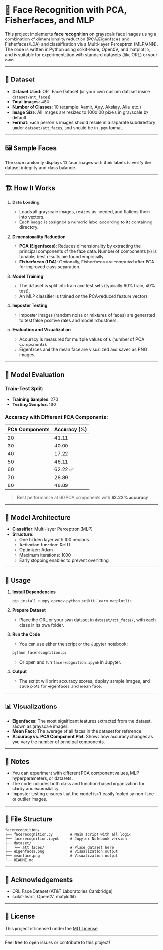 # 🧠 Face Recognition with PCA, Fisherfaces, and MLP

This project implements **face recognition** on grayscale face images using a combination of dimensionality reduction (PCA/Eigenfaces and Fisherfaces/LDA) and classification via a Multi-layer Perceptron (MLP/ANN). The code is written in Python using scikit-learn, OpenCV, and matplotlib, and is suitable for experimentation with standard datasets (like ORL) or your own.

---

## 📁 Dataset

- **Dataset Used**: ORL Face Dataset (or your own custom dataset inside `dataset/att_faces`)
- **Total Images**: 450
- **Number of Classes**: 10 (example: Aamir, Ajay, Akshay, Alia, etc.)
- **Image Size**: All images are resized to 100x100 pixels in grayscale by default.
- **Format**: Each person's images should reside in a separate subdirectory under `dataset/att_faces`, and should be in `.pgm` format.

---

## 🖼️ Sample Faces

The code randomly displays 10 face images with their labels to verify the dataset integrity and class balance.

---

## 🏗️ How It Works

1. **Data Loading**
   - Loads all grayscale images, resizes as needed, and flattens them into vectors.
   - Each image is assigned a numeric label according to its containing directory.

2. **Dimensionality Reduction**
   - **PCA (Eigenfaces)**: Reduces dimensionality by extracting the principal components of the face data. Number of components (`k`) is tunable; best results are found empirically.
   - **Fisherfaces (LDA)**: Optionally, Fisherfaces are computed after PCA for improved class separation.

3. **Model Training**
   - The dataset is split into train and test sets (typically 60% train, 40% test).
   - An MLP classifier is trained on the PCA-reduced feature vectors.

4. **Imposter Testing**
   - Imposter images (random noise or mixtures of faces) are generated to test false positive rates and model robustness.

5. **Evaluation and Visualization**
   - Accuracy is measured for multiple values of `k` (number of PCA components).
   - Eigenfaces and the mean face are visualized and saved as PNG images.

---

## 🧪 Model Evaluation

### Train-Test Split:
- **Training Samples**: 270  
- **Testing Samples**: 180  

### Accuracy with Different PCA Components:

| PCA Components | Accuracy (%) |
|----------------|--------------|
| 20             | 41.11        |
| 30             | 40.00        |
| 40             | 17.22        |
| 50             | 46.11        |
| 60             | 62.22 ✅     |
| 70             | 28.89        |
| 80             | 48.89        |

> Best performance at 60 PCA components with **62.22% accuracy**

---

## 🧠 Model Architecture

- **Classifier**: Multi-layer Perceptron (MLP)
- **Structure**:
  - One hidden layer with 100 neurons
  - Activation function: ReLU
  - Optimizer: Adam
  - Maximum iterations: 1000
  - Early stopping enabled to prevent overfitting

---

## 🚀 Usage

1. **Install Dependencies**
   ```sh
   pip install numpy opencv-python scikit-learn matplotlib
   ```

2. **Prepare Dataset**
   - Place the ORL or your own dataset in `dataset/att_faces/`, with each class in its own folder.

3. **Run the Code**
   - You can use either the script or the Jupyter notebook:
   ```sh
   python facerecognition.py
   ```
   - Or open and run `facerecognition.ipynb` in Jupyter.

4. **Output**
   - The script will print accuracy scores, display sample images, and save plots for eigenfaces and mean face.

---

## 📊 Visualizations

- **Eigenfaces**: The most significant features extracted from the dataset, shown as grayscale images.
- **Mean Face**: The average of all faces in the dataset for reference.
- **Accuracy vs. PCA Component Plot**: Shows how accuracy changes as you vary the number of principal components.

---

## 📝 Notes

- You can experiment with different PCA component values, MLP hyperparameters, or datasets.
- The code includes both class and function-based organization for clarity and extensibility.
- Imposter testing ensures that the model isn't easily fooled by non-face or outlier images.

---

## 📂 File Structure

```
facerecognition/
├── facerecognition.py        # Main script with all logic
├── facerecognition.ipynb     # Jupyter Notebook version
├── dataset/
│   └── att_faces/            # Place dataset here
├── eigenfaces.png            # Visualization output
├── meanface.png              # Visualization output
└── README.md
```

---

## 🙏 Acknowledgements

- ORL Face Dataset (AT&T Laboratories Cambridge)
- scikit-learn, OpenCV, matplotlib

---

## 📄 License

This project is licensed under the [MIT License](LICENSE).

---

Feel free to open issues or contribute to this project!
